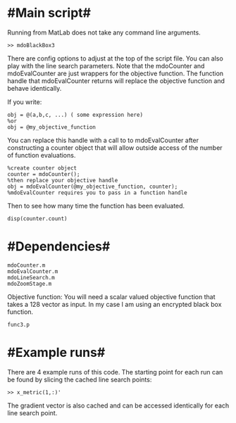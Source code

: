 #Main script#
=======================
Running from MatLab does not take any command line arguments.
```
>> mdoBlackBox3
```
There are config options to adjust at the top of the script file.
You can also play with the line search parameters. Note that the mdoCounter and mdoEvalCounter are  just wrappers for the objective
function. The function handle that mdoEvalCounter returns will replace
the objective function and behave identically.

If you write: 
```
obj = @(a,b,c, ...) ( some expression here)
%or
obj = @my_objective_function
```
You can replace this handle with a call to to mdoEvalCounter after
constructing a counter object that will allow outside access of the 
number of function evaluations.
```
%create counter object
counter = mdoCounter();
%then replace your objective handle
obj = mdoEvalCounter(@my_objective_function, counter);
%mdoEvalCounter requires you to pass in a function handle
```
Then to see how many time the function has been evaluated.
```
disp(counter.count)
```


#Dependencies#
================================
	mdoCounter.m
	mdoEvalCounter.m
	mdoLineSearch.m
	mdoZoomStage.m

Objective function:
	You will need a scalar valued objective function that takes a 128 
	vector as input. In my case I am using an encrypted black box 
	function.

	func3.p

#Example runs#
=====================
There are 4 example runs of this code. The starting point for each run 
can be found by slicing the cached line search points:
```
>> x_metric(1,:)'
```
The gradient vector is also cached and can be accessed identically for 
each line search point.